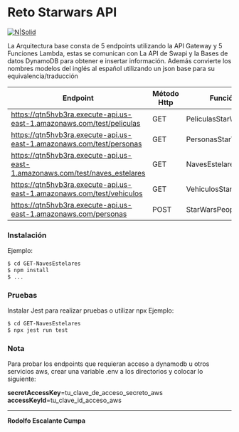 # Reto Starwars API
[![N|Solid](https://miro.medium.com/max/2560/1*vJ3KzJe5qy6ruKHWgM4Vlg.png)](https://qtn5hvb3ra.execute-api.us-east-1.amazonaws.com/naves_estelares)

La Arquitectura base consta de 5 endpoints utilizando la API Gateway y 5 Funciones Lambda,
estas se comunican con La API de Swapi y la Bases de datos DynamoDB para obtener e insertar información.
Además convierte los nombres modelos del inglés al español utilizando un json base para su equivalencia/traducción

| Endpoint | Método Http |Función Lambda |
| ------ | ------ | ------ |
| https://qtn5hvb3ra.execute-api.us-east-1.amazonaws.com/test/peliculas | GET | PeliculasStarWarsGET(f) |
| https://qtn5hvb3ra.execute-api.us-east-1.amazonaws.com/test/personas | GET | PersonasStarWarsGET(f) |
| https://qtn5hvb3ra.execute-api.us-east-1.amazonaws.com/test/naves_estelares | GET | NavesEstelaresStarWarsGET(f)|
| https://qtn5hvb3ra.execute-api.us-east-1.amazonaws.com/test/vehiculos | GET | VehiculosStarWarsGET(f) |
| https://qtn5hvb3ra.execute-api.us-east-1.amazonaws.com/personas | POST | StarWarsPeoplePOST(f) |

### Instalación
Ejemplo:
```sh
$ cd GET-NavesEstelares
$ npm install
$ ...
```

### Pruebas
Instalar Jest para realizar pruebas o utilizar npx
Ejemplo:
```sh
$ cd GET-NavesEstelares
$ npx jest run test
```
### Nota
Para probar los endpoints que requieran acceso a dynamodb u otros servicios aws, crear una variable .env a los directorios y colocar lo siguiente:

**secretAccessKey**=tu_clave_de_acceso_secreto_aws
**accessKeyId**=tu_clave_id_acceso_aws

---
**Rodolfo Escalante Cumpa**